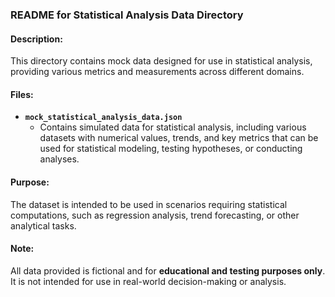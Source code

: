 ### **README for Statistical Analysis Data Directory**

#### **Description:**
This directory contains mock data designed for use in statistical analysis, providing various metrics and measurements across different domains.

#### **Files:**

- **`mock_statistical_analysis_data.json`**
  - Contains simulated data for statistical analysis, including various datasets with numerical values, trends, and key metrics that can be used for statistical modeling, testing hypotheses, or conducting analyses.

#### **Purpose:**
The dataset is intended to be used in scenarios requiring statistical computations, such as regression analysis, trend forecasting, or other analytical tasks.

#### **Note:**

All data provided is fictional and for **educational and testing purposes only**. It is not intended for use in real-world decision-making or analysis.